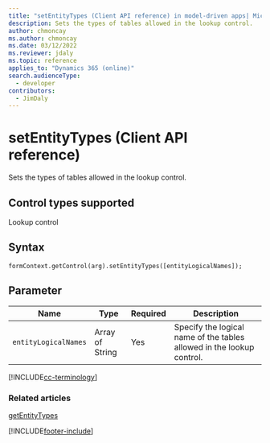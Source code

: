 ```yaml
---
title: "setEntityTypes (Client API reference) in model-driven apps| MicrosoftDocs"
description: Sets the types of tables allowed in the lookup control.
author: chmoncay
ms.author: chmoncay
ms.date: 03/12/2022
ms.reviewer: jdaly
ms.topic: reference
applies_to: "Dynamics 365 (online)"
search.audienceType: 
  - developer
contributors:
  - JimDaly
---
```

# setEntityTypes (Client API reference)



Sets the types of tables allowed in the lookup control.

## Control types supported

Lookup control

## Syntax

`formContext.getControl(arg).setEntityTypes([entityLogicalNames]);`

## Parameter

|Name|Type|Required|Description|
|--|--|--|--|
|`entityLogicalNames`|Array of String|Yes|Specify the logical name of the tables allowed in the lookup control.|

[!INCLUDE[cc-terminology](../../../../data-platform/includes/cc-terminology.md)]

### Related articles

[getEntityTypes](getEntityTypes.md)

 




[!INCLUDE[footer-include](../../../../../includes/footer-banner.md)]
